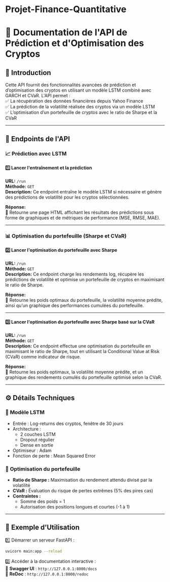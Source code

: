 # Projet-Finance-Quantitative

# 📌 **Documentation de l'API de Prédiction et d'Optimisation des Cryptos**

## 🚀 **Introduction**
Cette API fournit des fonctionnalités avancées de prédiction et d’optimisation des cryptos en utilisant un modèle LSTM combiné avec GARCH et CVaR. L'API permet :  
✅ La récupération des données financières depuis Yahoo Finance  
✅ La prédiction de la volatilité réalisée des cryptos via un modèle LSTM  
✅ L’optimisation d’un portefeuille de cryptos avec le ratio de Sharpe et la CVaR  

---

## 📍 **Endpoints de l'API**

### 📈 **Prédiction avec LSTM**
#### **1️⃣ Lancer l'entraînement et la prédiction**
**URL:** `/run`  
**Méthode:** `GET`  
**Description:** Ce endpoint entraîne le modèle LSTM si nécessaire et génère des prédictions de volatilité pour les cryptos sélectionnées.  

**Réponse:**  
📌 Retourne une page HTML affichant les résultats des prédictions sous forme de graphiques et de métriques de performance (MSE, RMSE, MAE).  

---

### 📊 **Optimisation du portefeuille (Sharpe et CVaR)**
#### **2️⃣ Lancer l'optimisation du portefeuille avec Sharpe**
**URL:** `/run`  
**Méthode:** `GET`  
**Description:** Ce endpoint charge les rendements log, récupère les prédictions de volatilité et optimise un portefeuille de cryptos en maximisant le ratio de Sharpe.  

**Réponse:**  
📌 Retourne les poids optimaux du portefeuille, la volatilité moyenne prédite, ainsi qu’un graphique des performances cumulées du portefeuille.  

---

#### **3️⃣ Lancer l'optimisation du portefeuille avec Sharpe basé sur la CVaR**
**URL:** `/run`  
**Méthode:** `GET`  
**Description:** Ce endpoint effectue une optimisation du portefeuille en maximisant le ratio de Sharpe, tout en utilisant la Conditional Value at Risk (CVaR) comme indicateur de risque.  

**Réponse:**  
📌 Retourne les poids optimaux, la volatilité moyenne prédite, et un graphique des rendements cumulés du portefeuille optimisé selon la CVaR.  

---

## ⚙️ **Détails Techniques**
### 🔹 **Modèle LSTM**
- Entrée : Log-returns des cryptos, fenêtre de 30 jours  
- Architecture :  
  - 2 couches LSTM  
  - Dropout régulier  
  - Dense en sortie  
- Optimiseur : Adam  
- Fonction de perte : Mean Squared Error  

### 🔹 **Optimisation du portefeuille**
- **Ratio de Sharpe :** Maximisation du rendement attendu divisé par la volatilité  
- **CVaR :** Évaluation du risque de pertes extrêmes (5% des pires cas)  
- **Contraintes :**  
  - Somme des poids = 1  
  - Autorisation des positions longues et courtes (-1 à 1)  

---

## 📌 **Exemple d’Utilisation**
1️⃣ Démarrer un serveur FastAPI :  
```bash
uvicorn main:app --reload
```
2️⃣ Accéder à la documentation interactive :  
📌 **Swagger UI** : `http://127.0.0.1:8000/docs`  
📌 **ReDoc** : `http://127.0.0.1:8000/redoc`  
